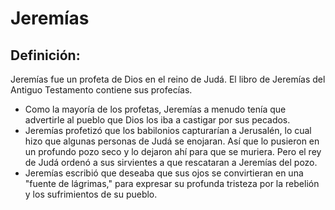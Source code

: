 # Jeremías

## Definición: 

Jeremías fue un profeta de Dios en el reino de Judá.  El libro de Jeremías del Antiguo Testamento contiene sus profecías.

* Como la mayoría de los profetas, Jeremías a menudo tenía que advertirle al pueblo que Dios los iba a castigar por sus pecados.
* Jeremías profetizó que los babilonios capturarían a Jerusalén, lo cual hizo que algunas personas de Judá se enojaran. Así que lo pusieron en un profundo pozo seco y lo dejaron ahí para que se muriera. Pero el rey de Judá ordenó a sus sirvientes a que rescataran a Jeremías del pozo.
* Jeremías escribió que deseaba que sus ojos se convirtieran en una "fuente de lágrimas," para expresar su profunda tristeza por la rebelión y los sufrimientos de su pueblo.

